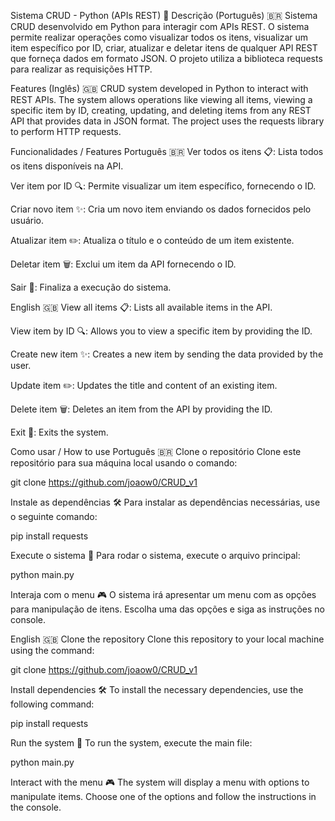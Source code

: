 Sistema CRUD - Python (APIs REST) 🚀
Descrição (Português) 🇧🇷
Sistema CRUD desenvolvido em Python para interagir com APIs REST. O sistema permite realizar operações como visualizar todos os itens, visualizar um item específico por ID, criar, atualizar e deletar itens de qualquer API REST que forneça dados em formato JSON. O projeto utiliza a biblioteca requests para realizar as requisições HTTP.

Features (Inglês) 🇬🇧
CRUD system developed in Python to interact with REST APIs. The system allows operations like viewing all items, viewing a specific item by ID, creating, updating, and deleting items from any REST API that provides data in JSON format. The project uses the requests library to perform HTTP requests.

Funcionalidades / Features
Português 🇧🇷
Ver todos os itens 📋: Lista todos os itens disponíveis na API.

Ver item por ID 🔍: Permite visualizar um item específico, fornecendo o ID.

Criar novo item ✨: Cria um novo item enviando os dados fornecidos pelo usuário.

Atualizar item ✏️: Atualiza o título e o conteúdo de um item existente.

Deletar item 🗑️: Exclui um item da API fornecendo o ID.

Sair 🚪: Finaliza a execução do sistema.


English 🇬🇧
View all items 📋: Lists all available items in the API.

View item by ID 🔍: Allows you to view a specific item by providing the ID.

Create new item ✨: Creates a new item by sending the data provided by the user.

Update item ✏️: Updates the title and content of an existing item.

Delete item 🗑️: Deletes an item from the API by providing the ID.

Exit 🚪: Exits the system.


Como usar / How to use
Português 🇧🇷
Clone o repositório
Clone este repositório para sua máquina local usando o comando:

git clone https://github.com/joaow0/CRUD_v1

Instale as dependências 🛠️
Para instalar as dependências necessárias, use o seguinte comando:

pip install requests

Execute o sistema 🚀 
Para rodar o sistema, execute o arquivo principal:

python main.py

Interaja com o menu 🎮 
O sistema irá apresentar um menu com as opções para manipulação de itens. Escolha uma das opções e siga as instruções no console.


English 🇬🇧
Clone the repository 
Clone this repository to your local machine using the command:

git clone https://github.com/joaow0/CRUD_v1

Install dependencies 🛠️ 
To install the necessary dependencies, use the following command:

pip install requests

Run the system 🚀
To run the system, execute the main file:

python main.py

Interact with the menu 🎮
The system will display a menu with options to manipulate items. Choose one of the options and follow the instructions in the console.





